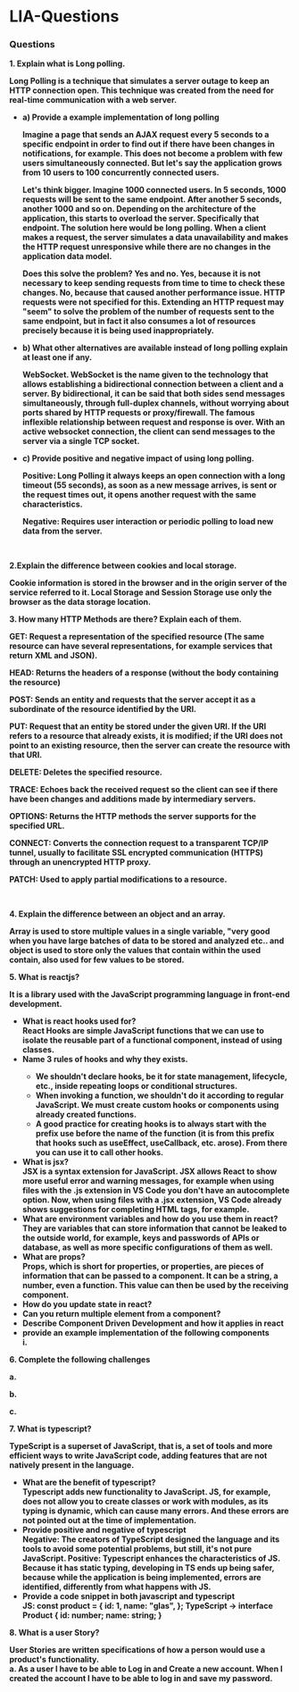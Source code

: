 # LIA-Questions

### Questions

<p><strong> 1. Explain what is Long polling.<strong></p>
<p>Long Polling is a technique that simulates a server outage to keep an HTTP connection open. This technique was created from the need for real-time communication with a web server.</p>

<ul>
  <li> a) Provide a example implementation of long polling</li>
  <p> Imagine a page that sends an AJAX request every 5 seconds to a specific endpoint in order to find out if there have been changes in notifications, for example. This does not become a problem with few users simultaneously connected. But let's say the application grows from 10 users to 100 concurrently connected users.

Let's think bigger. Imagine 1000 connected users. In 5 seconds, 1000 requests will be sent to the same endpoint. After another 5 seconds, another 1000 and so on. Depending on the architecture of the application, this starts to overload the server. Specifically that endpoint. The solution here would be long polling. When a client makes a request, the server simulates a data unavailability and makes the HTTP request unresponsive while there are no changes in the application data model.

Does this solve the problem? Yes and no. Yes, because it is not necessary to keep sending requests from time to time to check these changes. No, because that caused another performance issue. HTTP requests were not specified for this. Extending an HTTP request may "seem" to solve the problem of the number of requests sent to the same endpoint, but in fact it also consumes a lot of resources precisely because it is being used inappropriately.</p>
  <li> b) What other alternatives are available instead of long polling explain at least one if any.</li>
  <p>WebSocket. WebSocket is the name given to the technology that allows establishing a bidirectional connection between a client and a server. By bidirectional, it can be said that both sides send messages simultaneously, through full-duplex channels, without worrying about ports shared by HTTP requests or proxy/firewall.
The famous inflexible relationship between request and response is over. With an active websocket connection, the client can send messages to the server via a single TCP socket.</p>
  <li> c) Provide positive and negative impact of using long polling.</li>
  <p>Positive: Long Polling it always keeps an open connection with a long timeout (55 seconds), as soon as a new message arrives, is sent or the request times out, it opens another request with the same characteristics.
  <p>Negative: Requires user interaction or periodic polling to load new data from the server.</p>
  </p>
</ul>
<br>
<p> 2.Explain the difference between cookies and local storage.</p>
Cookie information is stored in the browser and in the origin server of the service referred to it. Local Storage and Session Storage use only the browser as the data storage location.
<p>3. How many HTTP Methods are there? Explain each of them.</p>
<p>GET: Request a representation of the specified resource (The same resource can have several representations, for example services that return XML and JSON).</p>
<p>HEAD: Returns the headers of a response (without the body containing the resource)</p>
<p>POST: Sends an entity and requests that the server accept it as a subordinate of the resource identified by the URI.</p>
<p>PUT: Request that an entity be stored under the given URI. If the URI refers to a resource that already exists, it is modified; if the URI does not point to an existing resource, then the server can create the resource with that URI.</p>
<p>DELETE: Deletes the specified resource.</p>
<p>TRACE: Echoes back the received request so the client can see if there have been changes and additions made by intermediary servers.</p>
<p>OPTIONS: Returns the HTTP methods the server supports for the specified URL.</p>
<p>CONNECT: Converts the connection request to a transparent TCP/IP tunnel, usually to facilitate SSL encrypted communication (HTTPS) through an unencrypted HTTP proxy.</p>
<p>PATCH: Used to apply partial modifications to a resource.</p>
<br>
<p> 4. Explain the difference between an object and an array.</p>
Array is used to store multiple values in a single variable, "very good when you have large batches of data to be stored and analyzed etc.. and object is used to store only the values that contain within the used contain, also used for few values to be stored.</p>

<p>5. What is reactjs? </p>
It is a library used with the JavaScript programming language in front-end development.

<ul>
  <li>What is react hooks used for?</li>
  React Hooks are simple JavaScript functions that we can use to isolate the reusable part of a functional component, instead of using classes.
  <li>Name 3 rules of hooks and why they exists.</li>
    <ul>
       <li>We shouldn't declare hooks, be it for state management, lifecycle, etc., inside repeating loops or conditional structures.</li> 
       <li> When invoking a function, we shouldn't do it according to regular JavaScript. We must create custom hooks or components using already created functions.</li>
       <li> A good practice for creating hooks is to always start with the prefix use before the name of the function (it is from this prefix that hooks such as useEffect, useCallback, etc. arose). From there you can use it to call other hooks.</li>
    </ul>
  <li>What is jsx?</li> JSX is a syntax extension for JavaScript. JSX allows React to show more useful error and warning messages, for example when using files with the .js extension in VS Code you don't have an autocomplete option. Now, when using files with a .jsx extension, VS Code already shows suggestions for completing HTML tags, for example.
  <li>What are environment variables and how do you use them in react?</li>
  They are variables that can store information that cannot be leaked to the outside world, for example, keys and passwords of APIs or database, as well as more specific configurations of them as well.
  <li>What are props?</li>
 Props, which is short for properties, or properties, are pieces of information that can be passed to a component. It can be a string, a number, even a function. This value can then be used by the receiving component.
 <li>How do you update state in react?</li>
 <li>Can you return multiple element from a component?</li>
 <li>Describe Component Driven Development and how it applies in react</li>
 <li>provide an example implementation of the following components</li>
  i.
</ul> 
<p> 6. Complete the following challenges </p>
<p>a. </p>
<p>b. </p>
<p>c. </p>

<p>7. What is typescript?</p>
TypeScript is a superset of JavaScript, that is, a set of tools and more efficient ways to write JavaScript code, adding features that are not natively present in the language.
<ul>
  <li>What are the benefit of typescript?</li>
  Typescript adds new functionality to JavaScript. JS, for example, does not allow you to create classes or work with modules, as its typing is dynamic, which can cause many errors. And these errors are not pointed out at the time of implementation.
  <li>Provide positive and negative of typescript</li>
  Negative: The creators of TypeScript designed the language and its tools to avoid some potential problems, but still, it's not pure JavaScript.
  Positive: Typescript enhances the characteristics of JS. Because it has static typing, developing in TS ends up being safer, because while the application is being implemented, errors are identified, differently from what happens with JS.
  <li>Provide a code snippet in both javascript and typescript</li>
  JS: const product = {
  id:  1,
  name:  "glas",
};
  TypeScript -> interface Product {
  id: number;
  name: string;  
}
</ul>

<p> 8. What is a user Story?</p>
User Stories are written specifications of how a person would use a product's functionality. <br>
a. As a user I have to be able to Log in and Create a new account. When I created the account I have to be able to log in and save my password. 
